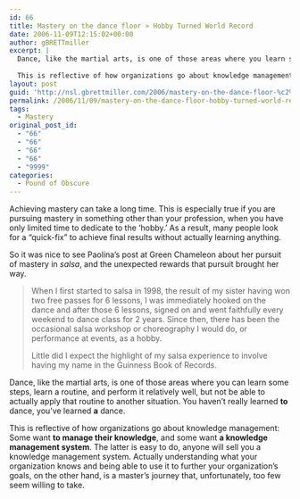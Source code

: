 ```yaml
---
id: 66
title: Mastery on the dance floor » Hobby Turned World Record
date: 2006-11-09T12:15:02+00:00
author: gBRETTmiller
excerpt: |
  Dance, like the martial arts, is one of those areas where you learn some steps, learn a routine, and perform it relatively well, but not be able to actually apply that routine to another situation. You haven't really learned to dance, you've learned a dance.
  
  This is reflective of how organizations go about knowledge management:  Some want to manage their knowledge, and some want a knowledge management system. The latter is easy to do, anyone will sell you a knowledge management system.  Actually understanding what your organization knows and being able to use it to further your organization's goals, on the other hand, is a master's journey that, unfortunately, too few seem willing to take.
layout: post
guid: 'http://nsl.gbrettmiller.com/2006/mastery-on-the-dance-floor-%c2%bb-hobby-turned-world-record'
permalink: /2006/11/09/mastery-on-the-dance-floor-hobby-turned-world-record/
tags:
  - Mastery
original_post_id:
  - "66"
  - "66"
  - "66"
  - "66"
  - "9999"
categories:
  - Pound of Obscure
---
```

Achieving mastery can take a long time. This is especially true if you are pursuing mastery in something other than your profession, when you have only limited time to dedicate to the &#8216;hobby.&#8217; As a result, many people look for a &#8220;quick-fix&#8221; to achieve final results without actually learning anything.

So it was nice to see Paolina&#8217;s post at Green Chameleon about her pursuit of mastery in _salsa_, and the unexpected rewards that pursuit brought her way.

<blockquote cite="http://www.greenchameleon.com/gc/blog_detail/hobby_turned_world_record/" title="Green Chameleon » Hobby Turned World Record">
  <p>
    When I first started to salsa in 1998, the result of my sister having won two free passes for 6 lessons, I was immediately hooked on the dance and after those 6 lessons, signed on and went faithfully every weekend to dance class for 2 years. Since then, there has been the occasional salsa workshop or choreography I would do, or performance at events, as a hobby.
  </p>
  
  <p>
    Little did I expect the highlight of my salsa experience to involve having my name in the Guinness Book of Records.
  </p>
</blockquote>

Dance, like the martial arts, is one of those areas where you can learn some steps, learn a routine, and perform it relatively well, but not be able to actually apply that routine to another situation. You haven&#8217;t really learned **to** dance, you&#8217;ve learned **a** dance.

This is reflective of how organizations go about knowledge management: Some want **to manage their knowledge**, and some want **a knowledge management system**. The latter is easy to do, anyone will sell you a knowledge management system. Actually understanding what your organization knows and being able to use it to further your organization&#8217;s goals, on the other hand, is a master&#8217;s journey that, unfortunately, too few seem willing to take.